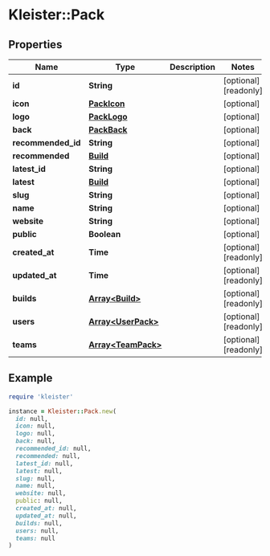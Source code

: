 # Kleister::Pack

## Properties

| Name | Type | Description | Notes |
| ---- | ---- | ----------- | ----- |
| **id** | **String** |  | [optional][readonly] |
| **icon** | [**PackIcon**](PackIcon.md) |  | [optional] |
| **logo** | [**PackLogo**](PackLogo.md) |  | [optional] |
| **back** | [**PackBack**](PackBack.md) |  | [optional] |
| **recommended_id** | **String** |  | [optional] |
| **recommended** | [**Build**](Build.md) |  | [optional] |
| **latest_id** | **String** |  | [optional] |
| **latest** | [**Build**](Build.md) |  | [optional] |
| **slug** | **String** |  | [optional] |
| **name** | **String** |  | [optional] |
| **website** | **String** |  | [optional] |
| **public** | **Boolean** |  | [optional] |
| **created_at** | **Time** |  | [optional][readonly] |
| **updated_at** | **Time** |  | [optional][readonly] |
| **builds** | [**Array&lt;Build&gt;**](Build.md) |  | [optional][readonly] |
| **users** | [**Array&lt;UserPack&gt;**](UserPack.md) |  | [optional][readonly] |
| **teams** | [**Array&lt;TeamPack&gt;**](TeamPack.md) |  | [optional][readonly] |

## Example

```ruby
require 'kleister'

instance = Kleister::Pack.new(
  id: null,
  icon: null,
  logo: null,
  back: null,
  recommended_id: null,
  recommended: null,
  latest_id: null,
  latest: null,
  slug: null,
  name: null,
  website: null,
  public: null,
  created_at: null,
  updated_at: null,
  builds: null,
  users: null,
  teams: null
)
```

